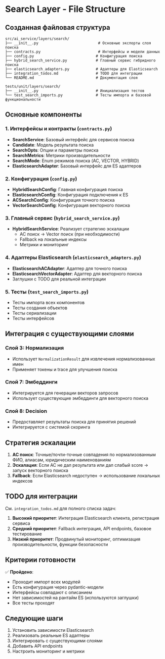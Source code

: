 # Search Layer - File Structure

## Созданная файловая структура

```
src/ai_service/layers/search/
├── __init__.py                           # Основные экспорты слоя поиска
├── contracts.py                          # Интерфейсы и модели данных
├── config.py                            # Конфигурация поиска
├── hybrid_search_service.py             # Главный сервис гибридного поиска
├── elasticsearch_adapters.py            # Адаптеры для Elasticsearch
├── integration_todos.md                 # TODO для интеграции
└── README.md                            # Документация слоя

tests/unit/layers/search/
├── __init__.py                          # Инициализация тестов
└── test_search_imports.py               # Тесты импорта и базовой функциональности
```

## Основные компоненты

### 1. Интерфейсы и контракты (`contracts.py`)

- **SearchService**: Базовый интерфейс для сервисов поиска
- **Candidate**: Модель результата поиска
- **SearchOpts**: Опции и параметры поиска
- **SearchMetrics**: Метрики производительности
- **SearchMode**: Enum режимов поиска (AC, VECTOR, HYBRID)
- **ElasticsearchAdapter**: Базовый интерфейс для ES адаптеров

### 2. Конфигурация (`config.py`)

- **HybridSearchConfig**: Главная конфигурация поиска
- **ElasticsearchConfig**: Конфигурация подключения к ES
- **ACSearchConfig**: Конфигурация точного поиска
- **VectorSearchConfig**: Конфигурация векторного поиска

### 3. Главный сервис (`hybrid_search_service.py`)

- **HybridSearchService**: Реализует стратегию эскалации
  - AC поиск → Vector поиск (при необходимости)
  - Fallback на локальные индексы
  - Метрики и мониторинг

### 4. Адаптеры Elasticsearch (`elasticsearch_adapters.py`)

- **ElasticsearchACAdapter**: Адаптер для точного поиска
- **ElasticsearchVectorAdapter**: Адаптер для векторного поиска
- Заглушки с TODO для реальной интеграции

### 5. Тесты (`test_search_imports.py`)

- Тесты импорта всех компонентов
- Тесты создания объектов
- Тесты сериализации
- Тесты интерфейсов

## Интеграция с существующими слоями

### Слой 3: Нормализация
- Использует `NormalizationResult` для извлечения нормализованных имен
- Применяет токены и trace для улучшения поиска

### Слой 7: Эмбеддинги
- Интегрируется для генерации векторов запросов
- Использует существующие эмбеддинги для векторного поиска

### Слой 8: Decision
- Предоставляет результаты поиска для принятия решений
- Интегрируется с системой скоринга

## Стратегия эскалации

1. **AC поиск**: Точные/почти-точные совпадения по нормализованным ФИО, алиасам, юридическим наименованиям
2. **Эскалация**: Если AC не дал результата или дал слабый score → запуск векторного поиска
3. **Fallback**: Если Elasticsearch недоступен → использование локальных индексов

## TODO для интеграции

См. `integration_todos.md` для полного списка задач:

1. **Высокий приоритет**: Интеграция Elasticsearch клиента, регистрация сервиса
2. **Средний приоритет**: Fallback интеграция, API endpoints, базовое тестирование
3. **Низкий приоритет**: Продвинутый мониторинг, оптимизация производительности, функции безопасности

## Критерии готовности

✅ **Пройдено**:
- Проходит импорт всех модулей
- Есть конфигурация через pydantic-модели
- Интерфейсы совпадают с описанием
- Нет зависимостей на рантайм ES (используются заглушки)
- Все тесты проходят

## Следующие шаги

1. Установить зависимости Elasticsearch
2. Реализовать реальные ES адаптеры
3. Интегрировать с существующими слоями
4. Добавить API endpoints
5. Настроить мониторинг и метрики

